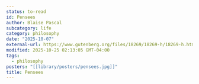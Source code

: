 ```yaml
---
status: to-read
id: Pensees
author: Blaise Pascal
subcategory: life
category: philosophy
date: "2025-10-07"
external-url: https://www.gutenberg.org/files/18269/18269-h/18269-h.htm
modified: 2025-10-25 02:13:05 GMT-04:00
tags:
  - philosophy
posters: "[[library/posters/pensees.jpg]]"
title: Pensees
---
```

